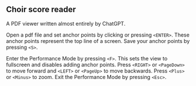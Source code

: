 ## Choir score reader

A PDF viewer written almost entirely by ChatGPT.

Open a pdf file and set anchor points by clicking or pressing `<ENTER>`. These anchor points represent
the top line of a screen. Save your anchor points by pressing `<S>`.

Enter the Performance Mode by pressing `<F>`. This sets the view to fullscreen and disables adding anchor points.
Press `<RIGHT>` or `<PageDown>` to move forward and `<LEFT>` or `<PageUp>` to move backwards. Press `<Plus>` or `<Minus>` to zoom.
Exit the Performance Mode by pressing `<Esc>`.
